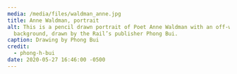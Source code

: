 ```yaml
---
media: /media/files/waldman_anne.jpg
title: Anne Waldman, portrait
alt: This is a pencil drawn portrait of Poet Anne Waldman with an off-white
  background, drawn by the Rail’s publisher Phong Bui.
caption: Drawing by Phong Bui
credit:
  - phong-h-bui
date: 2020-05-27 16:46:00 -0500
---
```

